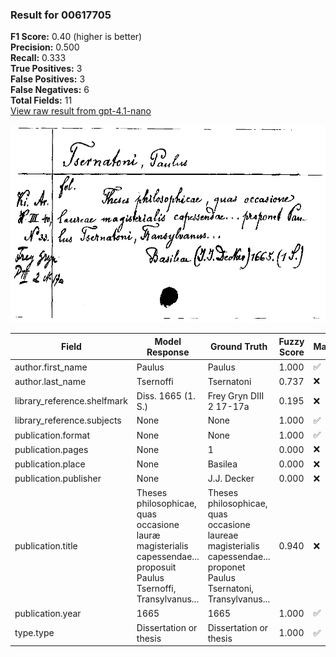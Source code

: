 ### Result for 00617705
**F1 Score:** 0.40 (higher is better)<br>**Precision:** 0.500<br>**Recall:** 0.333<br>**True Positives:** 3<br>**False Positives:** 3<br>**False Negatives:** 6<br>**Total Fields:** 11<br>[View raw result from gpt-4.1-nano](https://github.com/RISE-UNIBAS/humanities_data_benchmark/blob/main/results/2025-09-02/T0162/request_T0162_00617705.json)

<img src="https://github.com/RISE-UNIBAS/humanities_data_benchmark/blob/main/benchmarks/zettelkatalog/images/00617705.jpg?raw=true" alt="00617705" width="600px">

| Field | Model Response | Ground Truth | Fuzzy Score | Match |
|-------|----------------|--------------|-------------|-------|
| author.first_name | Paulus | Paulus | 1.000 | ✅ |
| author.last_name | Tsernoffi | Tsernatoni | 0.737 | ❌ |
| library_reference.shelfmark | Diss. 1665 (1. S.) | Frey Gryn DIII 2 17-17a | 0.195 | ❌ |
| library_reference.subjects | None | None | 1.000 | ✅ |
| publication.format | None | None | 1.000 | ✅ |
| publication.pages | None | 1 | 0.000 | ❌ |
| publication.place | None | Basilea | 0.000 | ❌ |
| publication.publisher | None | J.J. Decker | 0.000 | ❌ |
| publication.title | Theses philosophicae, quas occasione lauræ magisterialis capessendae... proposuit Paulus Tsernoffi, Transylvanus... | Theses philosophicae, quas occasione laureae magisterialis capessendae... proponet Paulus Tsernatoni, Transylvanus... | 0.940 | ❌ |
| publication.year | 1665 | 1665 | 1.000 | ✅ |
| type.type | Dissertation or thesis | Dissertation or thesis | 1.000 | ✅ |
